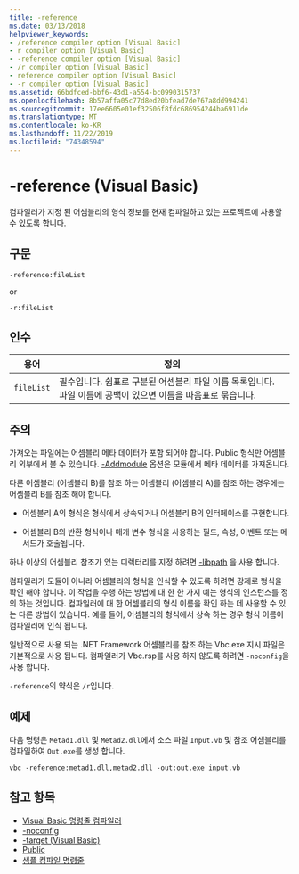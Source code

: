 ```yaml
---
title: -reference
ms.date: 03/13/2018
helpviewer_keywords:
- /reference compiler option [Visual Basic]
- r compiler option [Visual Basic]
- -reference compiler option [Visual Basic]
- /r compiler option [Visual Basic]
- reference compiler option [Visual Basic]
- -r compiler option [Visual Basic]
ms.assetid: 66bdfced-bbf6-43d1-a554-bc0990315737
ms.openlocfilehash: 8b57affa05c77d8ed20bfead7de767a8dd994241
ms.sourcegitcommit: 17ee6605e01ef32506f8fdc686954244ba6911de
ms.translationtype: MT
ms.contentlocale: ko-KR
ms.lasthandoff: 11/22/2019
ms.locfileid: "74348594"
---
```

# <a name="-reference-visual-basic"></a>-reference (Visual Basic)
컴파일러가 지정 된 어셈블리의 형식 정보를 현재 컴파일하고 있는 프로젝트에 사용할 수 있도록 합니다.  
  
## <a name="syntax"></a>구문  
  
```console  
-reference:fileList  
```

or

```console
-r:fileList  
```  
  
## <a name="arguments"></a>인수  
  
|용어|정의|  
|---|---|  
|`fileList`|필수입니다. 쉼표로 구분된 어셈블리 파일 이름 목록입니다. 파일 이름에 공백이 있으면 이름을 따옴표로 묶습니다.|  
  
## <a name="remarks"></a>주의  
 가져오는 파일에는 어셈블리 메타 데이터가 포함 되어야 합니다. Public 형식만 어셈블리 외부에서 볼 수 있습니다. [-Addmodule](../../../visual-basic/reference/command-line-compiler/addmodule.md) 옵션은 모듈에서 메타 데이터를 가져옵니다.  
  
 다른 어셈블리 (어셈블리 B)를 참조 하는 어셈블리 (어셈블리 A)를 참조 하는 경우에는 어셈블리 B를 참조 해야 합니다.  
  
- 어셈블리 A의 형식은 형식에서 상속되거나 어셈블리 B의 인터페이스를 구현합니다.  
  
- 어셈블리 B의 반환 형식이나 매개 변수 형식을 사용하는 필드, 속성, 이벤트 또는 메서드가 호출됩니다.  
  
 하나 이상의 어셈블리 참조가 있는 디렉터리를 지정 하려면 [-libpath](../../../visual-basic/reference/command-line-compiler/libpath.md) 을 사용 합니다.  
  
 컴파일러가 모듈이 아니라 어셈블리의 형식을 인식할 수 있도록 하려면 강제로 형식을 확인 해야 합니다. 이 작업을 수행 하는 방법에 대 한 한 가지 예는 형식의 인스턴스를 정의 하는 것입니다. 컴파일러에 대 한 어셈블리의 형식 이름을 확인 하는 데 사용할 수 있는 다른 방법이 있습니다. 예를 들어, 어셈블리의 형식에서 상속 하는 경우 형식 이름이 컴파일러에 인식 됩니다.  
  
 일반적으로 사용 되는 .NET Framework 어셈블리를 참조 하는 Vbc.exe 지시 파일은 기본적으로 사용 됩니다. 컴파일러가 Vbc.rsp를 사용 하지 않도록 하려면 `-noconfig`을 사용 합니다.  
  
 `-reference`의 약식은 `/r`입니다.  
  
## <a name="example"></a>예제  
 다음 명령은 `Metad1.dll` 및 `Metad2.dll`에서 소스 파일 `Input.vb` 및 참조 어셈블리를 컴파일하여 `Out.exe`를 생성 합니다.  
  
```console
vbc -reference:metad1.dll,metad2.dll -out:out.exe input.vb  
```  
  
## <a name="see-also"></a>참고 항목

- [Visual Basic 명령줄 컴파일러](../../../visual-basic/reference/command-line-compiler/index.md)
- [-noconfig](../../../visual-basic/reference/command-line-compiler/noconfig.md)
- [-target (Visual Basic)](../../../visual-basic/reference/command-line-compiler/target.md)
- [Public](../../../visual-basic/language-reference/modifiers/public.md)
- [샘플 컴파일 명령줄](../../../visual-basic/reference/command-line-compiler/sample-compilation-command-lines.md)
